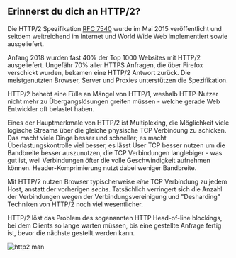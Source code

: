 ## Erinnerst du dich an HTTP/2?

Die HTTP/2 Spezifikation [RFC 7540](https://httpwg.org/specs/rfc7540.html) wurde im Mai 2015 veröffentlicht und seitdem weitreichend im Internet und World Wide Web implementiert sowie ausgeliefert.

Anfang 2018 wurden fast 40% der Top 1000 Websites mit HTTP/2 ausgeliefert. Ungefähr 70% aller HTTPS Anfragen, die über Firefox verschickt wurden, bekamen eine HTTP/2 Antwort zurück. Die meistgenutzten Browser, Server und Proxies unterstützen die Spezifikation. 

HTTP/2 behebt eine Fülle an Mängel von HTTP/1, weshalb HTTP-Nutzer nicht mehr zu Übergangslösungen greifen müssen - welche gerade Web Entwickler oft belastet haben.

Eines der Hauptmerkmale von HTTP/2 ist Multiplexing, die Möglichkeit viele logische Streams über die gleiche physische TCP Verbindung zu schicken. Das macht viele Dinge besser und schneller; es macht Überlastungskontrolle viel besser, es lässt User TCP besser nutzen um die Bandbreite besser auszunutzen, die TCP Verbindungen langlebiger - was gut ist, weil Verbindungen öfter die volle Geschwindigkeit aufnehmen können. Header-Komprimierung nutzt dabei weniger Bandbreite.

Mit HTTP/2 nutzen Browser typischerweise *eine* TCP Verbindung zu jedem Host, anstatt der vorherigen *sechs*. Tatsächlich verringert sich die Anzahl der Verbindungen wegen der Verbindungsvereinigung und "Desharding" Techniken von HTTP/2 noch viel wesentlicher.

HTTP/2 löst das Problem des sogenannten HTTP Head-of-line blockings, bei dem Clients so lange warten müssen, bis eine gestellte Anfrage fertig ist, bevor die nächste gestellt werden kann.

![http2 man](../images/h2-man.jpg)
